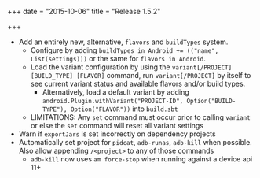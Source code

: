 +++
date = "2015-10-06"
title = "Release 1.5.2"

+++


* Add an entirely new, alternative, `flavors` and `buildTypes` system.
  * Configure by adding `buildTypes in Android += (("name", List(settings)))` or the same for `flavors in Android`.
  * Load the variant configuration by using the `variant[/PROJECT] [BUILD_TYPE] [FLAVOR]` command, run `variant[/PROJECT]` by itself to see current variant status and available flavors and/or build types.
      * Alternatively, load a default variant by adding `android.Plugin.withVariant("PROJECT-ID", Option("BUILD-TYPE"), Option("FLAVOR"))` into `build.sbt`
  * LIMITATIONS: Any `set` command must occur prior to calling `variant` or else the `set` command will reset all variant settings
* Warn if `exportJars` is set incorrectly on dependency projects
* Automatically set project for `pidcat`, `adb-runas`, `adb-kill` when possible. Also allow appending `/<project>` to any of those commands
  * `adb-kill` now uses `am force-stop` when running against a device api 11+
